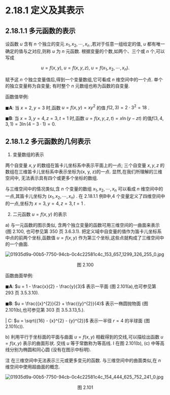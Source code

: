 # 2.18.1 定义及其表示

## 2.18.1.1 多元函数的表示

设函数 $u$ 含有 $n$ 个独立的变元 ${x}_{1},{x}_{2},\cdots ,{x}_{n}$ ,若对于任意一组给定的值, $u$ 都有唯一确定的值与之对应,则称 $u$ 为 $n$ 元函数. 根据变量的个数,如两个、三个或 $n$ 个,可以写成

$$
u = f\left( {x, y}\right) ,\;u = f\left( {x, y, z}\right) ,\;u = f\left( {{x}_{1},{x}_{2},\cdots ,{x}_{n}}\right) . \tag{2.276}
$$

赋予这 $n$ 个独立变量值后,得到一个变量数组,它可看成 $n$ 维空间中的一个点. 单个的独立变量称为自变量; 有时整个 $n$ 元数组也称为函数的自变量.

函数值举例:

$\blacksquare \mathbf{A}$: 当 $x = 2, y = 3$ 时,函数 $u = f\left( {x, y}\right)  = x{y}^{2}$ 的值 $f\left( {2,3}\right)  = 2 \cdot  {3}^{2} = {18}$ .

$\blacksquare \mathbf{B}$: 当 $x = 3, y = 4, z = 3, t = 1$ 时,函数 $u = f\left( {x, y, z, t}\right)  = x\ln \left( {y - {zt}}\right)$ 的值$f\left( {3,4,3,1}\right)  = 3\ln \left( {4 - 3 \cdot  1}\right)  = 0.$

## 2.18.1.2 多元函数的几何表示

1. 变量数组的表示

两个自变量 $x, y$ 的数组在笛卡儿坐标系中表示平面上的一点; 三个自变量 $x, y, z$ 的数组在三维笛卡儿坐标系中表示坐标为(x, y, z)的一点. 显然,在我们所理解的三维空间中, 无法表示具有四个或更多个坐标的数组.

与三维空间中的情况类似,含 $n$ 个变量的数组 ${x}_{1},{x}_{2},\cdots ,{x}_{n}$ 可以看成 $n$ 维空间中的一点,其笛卡儿坐标为 $\left( {{x}_{1},{x}_{2},\cdots ,{x}_{n}}\right)$ . 在 2.18.1.1 例B中,4 个变量定义了四维空间中的一点,坐标为 $x = 3, y = 4, z = 3, t = 1$ .

2. 二元函数 $u = f\left( {x, y}\right)$ 的表示

a) 与一元函数的图示类似, 含两个独立变量的函数可用三维空间的一曲面来表示 (图 2.100, 也可参见第 350 页 3.6.3.1). 把定义域中自变量的值作为笛卡儿坐标系中点的前两个坐标,函数值 $u = f\left( {x, y}\right)$ 作为第三个坐标,这些点就构成了三维空间中的一个曲面.

![01935d9a-00b5-7750-94cb-0c4c22581c4c_153_657_1299_326_255_0.jpg](/images/01935d9a-00b5-7750-94cb-0c4c22581c4c_153_657_1299_326_255_0.jpg)

<center>图 2.100</center>

函数曲面举例:

$\blacksquare \mathbf{A}$: $u = 1 - \frac{x}{2} - \frac{y}{3}$ 表示一平面 (图 2.101(a),也可参见第 293 页 3.5.3.10).

$\blacksquare \mathbf{B}$: $u = \frac{{x}^{2}}{2} + \frac{{y}^{2}}{4}$ 表示一椭圆抛物面 (图 2.101(b),也可参见第 303 页 3.5.3.13,5.).

| C: $u = \sqrt{{16} - {x}^{2} - {y}^{2}}$ 表示一半径 $r = 4$ 的半球面 (图 2.101(c)).

b) 利用平行于坐标面的平面与曲面 $u = f\left( {x, y}\right)$ 相截得到的交线,可以描绘出函数 $u = f\left( {x, y}\right)$ 表示的曲面形状. 交线 $u$ 等于常数称为等高线. I 在图 2.101(b), (c) 中等高线分别为椭圆和同心圆 (没有在图示中标明).

注 在三维空间中无法表示三元或更多变元的函数. 与三维空间中的曲面类似,在 $n$ 维空间中使用超曲面的概念.

![01935d9a-00b5-7750-94cb-0c4c22581c4c_154_444_625_752_241_0.jpg](/images/01935d9a-00b5-7750-94cb-0c4c22581c4c_154_444_625_752_241_0.jpg)

<center>图 2.101</center>
